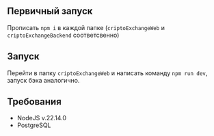 ## Первичный запуск

Прописать `npm i` в каждой папке (`criptoExchangeWeb` и `criptoExchangeBackend` соответсвенно)

## Запуск 

Перейти в папку `criptoExchangeWeb` и написать команду `npm run dev`, запуск бэка аналогично.

## Требования

* NodeJS v.22.14.0
* PostgreSQL

